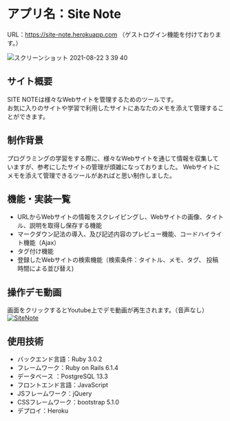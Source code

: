 # アプリ名：Site Note
URL：https://site-note.herokuapp.com
（ゲストログイン機能を付けております。）

![スクリーンショット 2021-08-22 3 39 40](https://user-images.githubusercontent.com/79825084/130467935-af324d95-cbc1-48bb-bc2d-656725c207fe.png)

## サイト概要
  SITE NOTEは様々なWebサイトを管理するためのツールです。 <br/>お気に入りのサイトや学習で利用したサイトにあなたのメモを添えて管理することができます。
  
## 制作背景
  プログラミングの学習をする際に、様々なWebサイトを通じて情報を収集していますが、参考にしたサイトの管理が煩雑になっておりました。
  Webサイトにメモを添えて管理できるツールがあればと思い制作しました。
  
## 機能・実装一覧
- URLからWebサイトの情報をスクレイピングし、Webサイトの画像、タイトル、説明を取得し保存する機能
- マークダウン記法の導入、及び記述内容のプレビュー機能、コードハイライト機能（Ajax）
- タグ付け機能
- 登録したWebサイトの検索機能（検索条件：タイトル、メモ、タグ、 投稿時間による並び替え)

## 操作デモ動画
画面をクリックするとYoutube上でデモ動画が再生されます。（音声なし）
[![SiteNote](https://img.youtube.com/vi/Zb2XzCsS-EA/0.jpg)](https://www.youtube.com/watch?v=Zb2XzCsS-EA)

## 使用技術

- バックエンド言語：Ruby 3.0.2
- フレームワーク：Ruby on Rails 6.1.4  
- データベース ：PostgreSQL 13.3
- フロントエンド言語：JavaScript
- JSフレームワーク：jQuery
- CSSフレームワーク：bootstrap 5.1.0
- デプロイ：Heroku


